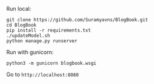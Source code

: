 Run local:
```
git clone https://github.com/Suramyavns/BlogBook.git
cd BlogBook
pip install -r requirements.txt
./updateModel.sh
python manage.py runserver
```
Run with gunicorn:
```
python3 -m gunicorn blogbook.wsgi
```
Go to ```http://localhost:8080```
